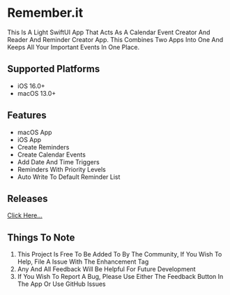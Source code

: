 # Remember.it

This Is A Light SwiftUI App That Acts As A Calendar Event Creator And Reader And Reminder Creator App. This Combines Two Apps Into One And Keeps All Your Important Events In One Place.

## Supported Platforms

- iOS 16.0+
- macOS 13.0+

## **Features**

- macOS App
- iOS App
- Create Reminders
- Create Calendar Events
- Add Date And Time Triggers
- Reminders With Priority Levels
- Auto Write To Default Reminder List

## Releases

[Click Here...](https://github.com/markydoodled/Remember.it/releases)

## **Things To Note**

 1. This Project Is Free To Be Added To By The Community, If You Wish To Help, File A Issue With The Enhancement Tag
 2. Any And All Feedback Will Be Helpful For Future Development
 3. If You Wish To Report A Bug, Please Use Either The Feedback Button In The App Or Use GitHub Issues
